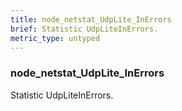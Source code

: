 ```yaml
---
title: node_netstat_UdpLite_InErrors
brief: Statistic UdpLiteInErrors.
metric_type: untyped
---
```

### node_netstat_UdpLite_InErrors

Statistic UdpLiteInErrors.